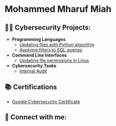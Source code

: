 <h1>Mohammed Mharuf Miah

<h2>👨‍💻 Cybersecurity Projects:</h2>

- <b>Programming Languages</b>
  - [Updating files with Python algorithm]()
  - [Applying filters to SQL queries]()
- <b>Command Line Interfaces</b>
  - [Updating file permissions in Linux]()
- <b>Cybersecurity Tasks</b>
  - [Internal Audit]()

<h2>📚 Certifications</h2>

 - [Google Cybersecurity Certificate]()

<h2> 🤳 Connect with me:</h2>


